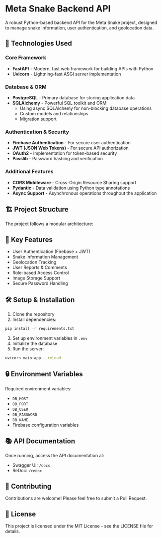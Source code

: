 # Meta Snake Backend API

A robust Python-based backend API for the Meta Snake project, designed to manage snake information, user authentication, and geolocation data.

## 🚀 Technologies Used

### Core Framework
- **FastAPI** - Modern, fast web framework for building APIs with Python
- **Uvicorn** - Lightning-fast ASGI server implementation

### Database & ORM
- **PostgreSQL** - Primary database for storing application data
- **SQLAlchemy** - Powerful SQL toolkit and ORM
  - Using async SQLAlchemy for non-blocking database operations
  - Custom models and relationships
  - Migration support

### Authentication & Security
- **Firebase Authentication** - For secure user authentication
- **JWT (JSON Web Tokens)** - For secure API authorization
- **OAuth2** - Implementation for token-based security
- **Passlib** - Password hashing and verification

### Additional Features
- **CORS Middleware** - Cross-Origin Resource Sharing support
- **Pydantic** - Data validation using Python type annotations
- **Async Support** - Asynchronous operations throughout the application

## 🏗 Project Structure

The project follows a modular architecture:

## 🔑 Key Features

- User Authentication (Firebase + JWT)
- Snake Information Management
- Geolocation Tracking
- User Reports & Comments
- Role-based Access Control
- Image Storage Support
- Secure Password Handling

## 🛠 Setup & Installation

1. Clone the repository
2. Install dependencies:

```bash
pip install -r requirements.txt
```
3. Set up environment variables in `.env`
4. Initialize the database
5. Run the server:
```bash
uvicorn main:app --reload
```

## 🔒 Environment Variables

Required environment variables:
- `DB_HOST`
- `DB_PORT`
- `DB_USER`
- `DB_PASSWORD`
- `DB_NAME`
- Firebase configuration variables

## 📚 API Documentation

Once running, access the API documentation at:
- Swagger UI: `/docs`
- ReDoc: `/redoc`

## 🤝 Contributing

Contributions are welcome! Please feel free to submit a Pull Request.

## 📝 License

This project is licensed under the MIT License - see the LICENSE file for details.
